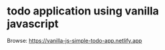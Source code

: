 # todo application using vanilla javascript

Browse: https://vanilla-js-simple-todo-app.netlify.app

